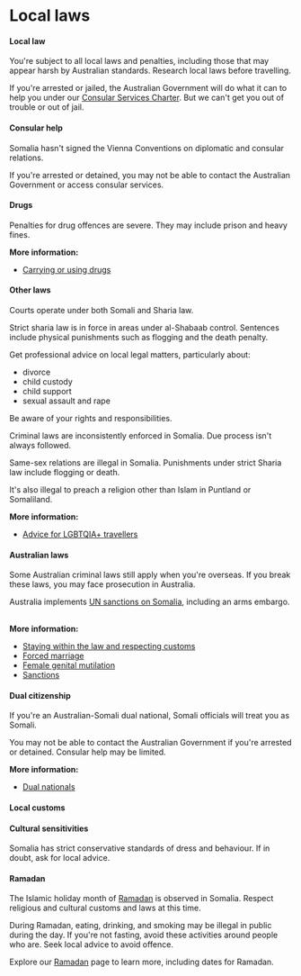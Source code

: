 # Local laws

#### Local law

You're subject to all local laws and penalties, including those that may appear harsh by Australian standards. Research local laws before travelling.

If you're arrested or jailed, the Australian Government will do what it can to help you under our [Consular Services Charter](/consular-services/consular-services-charter "Consular Services Charter"). But we can't get you out of trouble or out of jail.

#### Consular help

Somalia hasn't signed the Vienna Conventions on diplomatic and consular relations.

If you're arrested or detained, you may not be able to contact the Australian Government or access consular services.

#### Drugs

Penalties for drug offences are severe. They may include prison and heavy fines.

**More information:**

* [Carrying or using drugs](/before-you-go/laws/drugs "Carrying or using drugs")

#### Other laws

Courts operate under both Somali and Sharia law.

Strict sharia law is in force in areas under al-Shabaab control. Sentences include physical punishments such as flogging and the death penalty.

Get professional advice on local legal matters, particularly about:

* divorce
* child custody
* child support
* sexual assault and rape

Be aware of your rights and responsibilities.

Criminal laws are inconsistently enforced in Somalia. Due process isn't always followed.

Same-sex relations are illegal in Somalia. Punishments under strict Sharia law include flogging or death.

It's also illegal to preach a religion other than Islam in Puntland or Somaliland.

**More information:**

* [Advice for LGBTQIA+ travellers](/before-you-go/who-you-are/LGBTQIA "Advice for LGBTQIA+ travellers")

#### Australian laws

Some Australian criminal laws still apply when you're overseas. If you break these laws, you may face prosecution in Australia.

Australia implements [UN sanctions on Somalia](https://www.un.org/securitycouncil/sanctions/2713), including an arms embargo.  

**More information:**

* [Staying within the law and respecting customs](/before-you-go/laws "Staying within the law")
* [Forced marriage](/before-you-go/laws/forced-marriage "Forced marriage")
* [Female genital mutilation](/before-you-go/laws/female-genital-mutilation "Female genital mutilation (FGM)")
* [Sanctions](https://www.dfat.gov.au/international-relations/security/sanctions/sanctions-regimes/Pages/somalia-sanctions-regimes)

#### Dual citizenship

If you're an Australian-Somali dual national, Somali officials will treat you as Somali.

You may not be able to contact the Australian Government if you're arrested or detained. Consular help may be limited.

**More information:**

* [Dual nationals](/before-you-go/who-you-are/dual-nationals "Advice for dual nationals")

#### Local customs

#### Cultural sensitivities

Somalia has strict conservative standards of dress and behaviour. If in doubt, ask for local advice.

#### Ramadan

The Islamic holiday month of [Ramadan](https://www.smartraveller.gov.au/before-you-go/major-events/ramadan) is observed in Somalia. Respect religious and cultural customs and laws at this time.

During Ramadan, eating, drinking, and smoking may be illegal in public during the day. If you're not fasting, avoid these activities around people who are. Seek local advice to avoid offence.

Explore our [Ramadan](https://www.smartraveller.gov.au/before-you-go/major-events/ramadan) page to learn more, including dates for Ramadan.